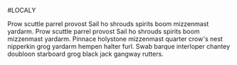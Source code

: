 #LOCALY

Prow scuttle parrel provost Sail ho shrouds spirits boom mizzenmast yardarm. 
Prow scuttle parrel provost Sail ho shrouds spirits boom mizzenmast yardarm.
Pinnace holystone mizzenmast quarter crow's nest nipperkin grog yardarm hempen halter furl.
Swab barque interloper chantey doubloon starboard grog black jack gangway rutters.